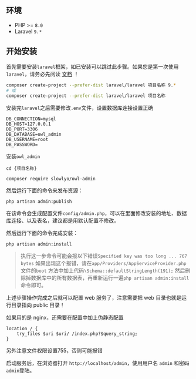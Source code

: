 ## 环境

- PHP >= `8.0`
- Laravel `9.*`


## 开始安装

首先需要安装`laravel`框架，如已安装可以跳过此步骤。如果您是第一次使用`laravel`，请务必先阅读 [文档](https://learnku.com/docs/laravel/9.x/installation/12200) ！

```bash
composer create-project --prefer-dist laravel/laravel 项目名称 9.*
# 或
composer create-project --prefer-dist laravel/laravel 项目名称
```

安装完`laravel`之后需要修改`.env`文件，设置数据库连接设置正确

```dotenv
DB_CONNECTION=mysql
DB_HOST=127.0.0.1
DB_PORT=3306
DB_DATABASE=owl_admin
DB_USERNAME=root
DB_PASSWORD=
```

安装`owl_admin`

```shell
cd {项目名称}

composer require slowlyo/owl-admin
```

然后运行下面的命令来发布资源：

```shell
php artisan admin:publish
```

在该命令会生成配置文件`config/admin.php`，可以在里面修改安装的地址、数据库连接、以及表名，建议都是用默认配置不修改。

然后运行下面的命令完成安装：


```shell
php artisan admin:install
```

> 执行这一步命令可能会报以下错误`Specified key was too long ... 767 bytes`
> 如果出现这个报错，请在`app/Providers/AppServiceProvider.php`文件的`boot`
> 方法中加上代码`\Schema::defaultStringLength(191);`
> 然后删除掉数据库中的所有数据表，再重新运行一遍`php artisan admin:install`命令即可。<br>


上述步骤操作完成之后就可以配置 web 服务了，注意需要把 web 目录也就是运行目录指向 public 目录！

如果用的是 nginx，还需要在配置中加上伪静态配置
```shell
location / {
    try_files $uri $uri/ /index.php?$query_string;
}
```

另外注意文件权限设置755，否则可能报错

启动服务后，在浏览器打开 `http://localhost/admin`，使用用户名 `admin` 和密码 `admin`登陆。
